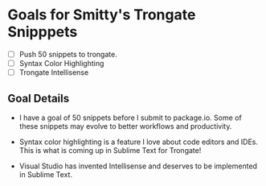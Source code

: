 # Goals for Smitty's Trongate Snipppets

-   [ ] Push 50 snippets to trongate.
-   [ ] Syntax Color Highlighting
-   [ ] Trongate Intellisense

## Goal Details

- I have a goal of 50 snippets before I submit to package.io. Some of these snippets may evolve to better workflows and productivity.

- Syntax color highlighting is a feature I love about code editors and IDEs. This is what is coming up in Sublime Text for Trongate!

- Visual Studio has invented Intellisense and deserves to be implemented in Sublime Text.

